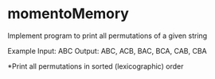 # momentoMemory


Implement program to print all permutations of a given string

Example
Input: ABC
Output: ABC, ACB, BAC, BCA, CAB, CBA

*Print all permutations in sorted (lexicographic) order
